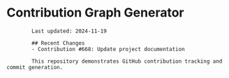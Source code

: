 # Contribution Graph Generator
            
            Last updated: 2024-11-19
            
            ## Recent Changes
            - Contribution #668: Update project documentation
            
            This repository demonstrates GitHub contribution tracking and commit generation.
        
